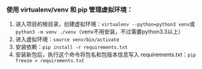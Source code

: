 


### 使用 virtualenv/venv 和 pip 管理虚拟环境：
1. 进入项目的根目录，创建虚拟环境：`virtualenv --python=python3 venv`或`python3 -m venv ./venv`（venv不用安装，不过需要python3.3以上）
2. 进入虚拟环境：`source venv/bin/activate`
3. 安装依赖：`pip install -r requirements.txt`
4. 安装新包后，执行这个命令将包名和包版本信息写入 requirements.txt：`pip freeze > requirements.txt`